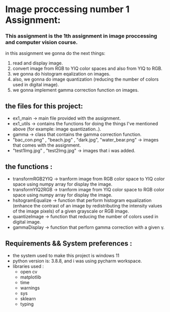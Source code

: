 
# Image proccessing number 1 Assignment:
### This assignment is the 1th assignment in image proccessing and computer vision course.
in this assignment we gonna do the next things: 
1) read and display image.
2) convert image from RGB to YIQ color spaces and also from YIQ to RGB.
3) we gonna do histogram eqalization on images.
4) also, we gonna do image quantization (reducing the number of colors used in digital image).
5) we gonna implement gamma correction function on images.

## the files for this project:
* ex1_main -> main file provided with the assignment.
* ex1_utils -> contains the functions for doing the things I've mentioned above (for example: image quantization..).
* gamma -> class that contains the gamma correction function.
* "bac_con.png" , "beach.jpg" , "dark.jpg", "water_bear.png"  -> images that comes with the assignment.
* "test1Img.jpg" , "test2Img.jpg"  -> images that i was added.

## the functions :
* transformRGB2YIQ  -> tranform image from RGB color space to YIQ color space using numpy array for display the image.
* transformYIQ2RGB -> tranform image from YIQ color space to RGB color space using numpy array for display the image.
* hsitogramEqualize -> function that perform histogram equalization (enhance the contrast of an image by redistributing the intensity values of the image pixels) of a given grayscale or RGB image.
* quantizeImage -> function that reducing the number of colors used in digital image.
* gammaDisplay -> function that perforn gamma correction with a given γ.

## Requirements && System preferences :
* the system used to make this project is windows 11 
* python version is: 3.8.8, and i was using pycharm workspace.
* libraries used : 
   - open cv
   - matplotlib
   - time
   - warnings
   - sys
   - sklearn
   - typing
